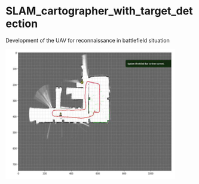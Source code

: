 # SLAM_cartographer_with_target_detection
 Development of the UAV for reconnaissance in battlefield situation


<img src="최종결과.JPG" width=90% height=auto title="outputs"/>
